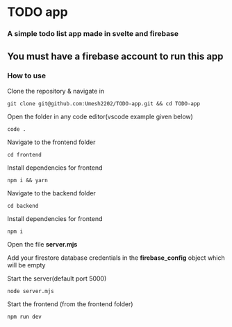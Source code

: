 <h1>TODO app</h1>

<h3>A simple todo list app made in svelte and firebase</h3>

<h2>You must have a firebase account to run this app</h2>

<h3>How to use</h3>
<p>Clone the repository & navigate in</p>

```
git clone git@github.com:Umesh2202/TODO-app.git && cd TODO-app
```

<p>Open the folder in any code editor(vscode example given below)</p>

```
code .
```
Navigate to the frontend folder

```
cd frontend
```


<p>Install dependencies for frontend</p>

```
npm i && yarn
```

Navigate to the backend folder

```
cd backend
```

Install dependencies for frontend

```
npm i
```

Open the file **server.mjs**

Add your firestore database credentials in the **firebase_config** object which will be empty

<p>Start the server(default port 5000)</p>

```
node server.mjs
```

Start the frontend (from the frontend folder)

```
npm run dev
```
